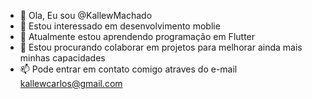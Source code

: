 - 👋 Ola, Eu sou @KallewMachado
- 👀 Estou interessado em desenvolvimento moblie
- 🌱 Atualmente estou aprendendo programação em Flutter
- 💞️ Estou procurando colaborar em projetos para melhorar ainda mais minhas capacidades
- 📫 Pode entrar em contato comigo atraves do e-mail kallewcarlos@gmail.com
<!---
KallewMachado/KallewMachado is a ✨ special ✨ repository because its `README.md` (this file) appears on your GitHub profile.
You can click the Preview link to take a look at your changes.
--->
